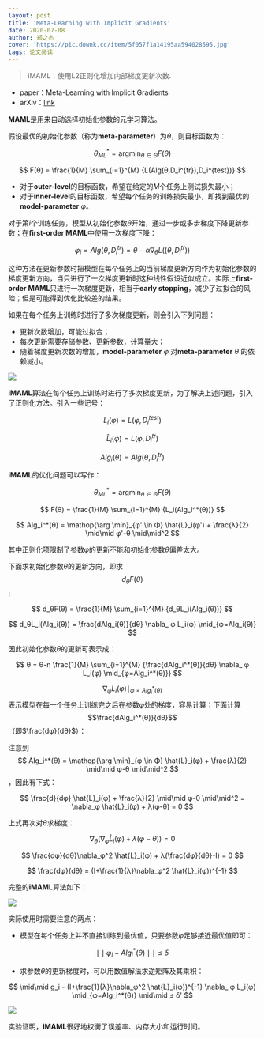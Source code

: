 ```yaml
---
layout: post
title: 'Meta-Learning with Implicit Gradients'
date: 2020-07-08
author: 郑之杰
cover: 'https://pic.downk.cc/item/5f057f1a14195aa594028595.jpg'
tags: 论文阅读
---
```


> iMAML：使用L2正则化增加内部梯度更新次数.

- paper：Meta-Learning with Implicit Gradients
- arXiv：[link](https://arxiv.org/abs/1909.04630)

**MAML**是用来自动选择初始化参数的元学习算法。

假设最优的初始化参数（称为**meta-parameter**）为$θ$，则目标函数为：

$$ θ_{ML}^* = \mathop{\arg \min}_{θ \in Θ} F(θ) $$

$$ F(θ) = \frac{1}{M} \sum_{i=1}^{M} {L(Alg(θ,D_i^{tr}),D_i^{test})} $$

- 对于**outer-level**的目标函数，希望在给定的$M$个任务上测试损失最小；
- 对于**inner-level**的目标函数，希望每个任务的训练损失最小，即找到最优的**model-parameter** $φ$。

对于第$i$个训练任务，模型从初始化参数$θ$开始，通过一步或多步梯度下降更新参数；在**first-order MAML**中使用一次梯度下降：

$$ φ_i = Alg(θ,D_i^{tr}) = θ - α \nabla_θ L((θ,D_i^{tr})) $$

这种方法在更新参数时把模型在每个任务上的当前梯度更新方向作为初始化参数的梯度更新方向，当只进行了一次梯度更新时这种线性假设近似成立。实际上**first-order MAML**只进行一次梯度更新，相当于**early stopping**，减少了过拟合的风险；但是可能得到优化比较差的结果。

如果在每个任务上训练时进行了多次梯度更新，则会引入下列问题：
- 更新次数增加，可能过拟合；
- 每次更新需要存储参数、更新参数，计算量大；
- 随着梯度更新次数的增加，**model-parameter** $φ$ 对**meta-parameter** $θ$ 的依赖减小。

![](https://pic.downk.cc/item/5f05d01a14195aa59420c8d4.jpg)

**iMAML**算法在每个任务上训练时进行了多次梯度更新，为了解决上述问题，引入了正则化方法。引入一些记号：

$$ L_i(φ) = L(φ, D_i^{test}) $$

$$ \hat{L}_i(φ) = L(φ, D_i^{tr}) $$

$$ Alg_i(θ) = Alg(θ, D_i^{tr}) $$

**iMAML**的优化问题可以写作：

$$ θ_{ML}^* = \mathop{\arg \min}_{θ \in Θ} F(θ) $$

$$ F(θ) = \frac{1}{M} \sum_{i=1}^{M} {L_i(Alg_i^*(θ))} $$

$$ Alg_i^*(θ) = \mathop{\arg \min}_{φ' \in Φ} \hat{L}_i(φ') + \frac{λ}{2} \mid\mid φ'-θ \mid\mid^2 $$

其中正则化项限制了参数$φ$的更新不能和初始化参数$θ$偏差太大。

下面求初始化参数$θ$的更新方向，即求$$ d_θF(θ) $$:

$$ d_θF(θ) = \frac{1}{M} \sum_{i=1}^{M} {d_θL_i(Alg_i(θ))} $$

$$ d_θL_i(Alg_i(θ)) = \frac{dAlg_i(θ)}{dθ} \nabla_ φ L_i(φ) \mid_{φ=Alg_i(θ)} $$

因此初始化参数$θ$的更新可表示成：

$$ θ = θ-η \frac{1}{M} \sum_{i=1}^{M} {\frac{dAlg_i^*(θ)}{dθ} \nabla_ φ L_i(φ) \mid_{φ=Alg_i^*(θ)}} $$

$$\nabla_ φ L_i(φ) \mid_{φ=Alg_i^*(θ)}$$表示模型在每一个任务上训练完之后在参数$φ$处的梯度，容易计算；下面计算$$\frac{dAlg_i^*(θ)}{dθ}$$（即$\frac{dφ}{dθ}$）：

注意到$$ Alg_i^*(θ) = \mathop{\arg \min}_{φ \in Φ} \hat{L}_i(φ) + \frac{λ}{2} \mid\mid φ-θ \mid\mid^2 $$，因此有下式：

$$ \frac{d}{dφ} \hat{L}_i(φ) + \frac{λ}{2} \mid\mid φ-θ \mid\mid^2 = \nabla_φ \hat{L}_i(φ) + λ(φ-θ) = 0 $$

上式再次对$θ$求梯度：

$$ \nabla_θ (\nabla_φ \hat{L}_i(φ) + λ(φ-θ)) = 0 $$

$$ \frac{dφ}{dθ}\nabla_φ^2 \hat{L}_i(φ) + λ(\frac{dφ}{dθ}-I) = 0 $$

$$ \frac{dφ}{dθ} = (I+\frac{1}{λ}\nabla_φ^2 \hat{L}_i(φ))^{-1} $$

完整的**iMAML**算法如下：

![](https://pic.downk.cc/item/5f05ced914195aa59420404d.jpg)

实际使用时需要注意的两点：
- 模型在每个任务上并不直接训练到最优值，只要参数$φ$足够接近最优值即可：

$$ \mid\mid φ_i - Alg_i^*(θ) \mid\mid ≤ δ $$

- 求参数$θ$的更新梯度时，可以用数值解法求逆矩阵及其乘积：

$$ \mid\mid g_i - (I+\frac{1}{λ}\nabla_φ^2 \hat{L}_i(φ))^{-1} \nabla_ φ L_i(φ) \mid_{φ=Alg_i^*(θ)} \mid\mid ≤ δ' $$

![](https://pic.downk.cc/item/5f05d0e914195aa5942120b8.jpg)

实验证明，**iMAML**很好地权衡了误差率、内存大小和运行时间。
